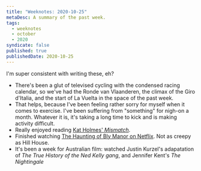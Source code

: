 ```yaml
---
title: "Weeknotes: 2020-10-25"
metaDesc: A summary of the past week.
tags:
  - weeknotes
  - october
  - 2020
syndicate: false
published: true
publishedDate: 2020-10-25
---
```


I'm super consistent with writing these, eh?

- There's been a glut of televised cycling with the condensed racing calendar, so we've had the Ronde van Vlaanderen, the climax of the Giro d'Italia, and the start of La Vuelta in the space of the past week.
- That helps, because I've been feeling rather sorry for myself when it comes to exercise. I've been suffering from "something" for nigh-on a month. Whatever it is, it's taking a long time to kick and is making activity difficult.
- Really enjoyed reading [Kat Holmes' _Mismatch_](https://www.goodreads.com/book/show/54501445-mismatch).
- Finished watching [The Haunting of Bly Manor on Netflix](https://www.netflix.com/title/81237854). Not as creepy as Hill House.
- It's been a week for Australian film: watched Justin Kurzel's adapatation of _The True History of the Ned Kelly gang_, and Jennifer Kent's _The Nightingale_
